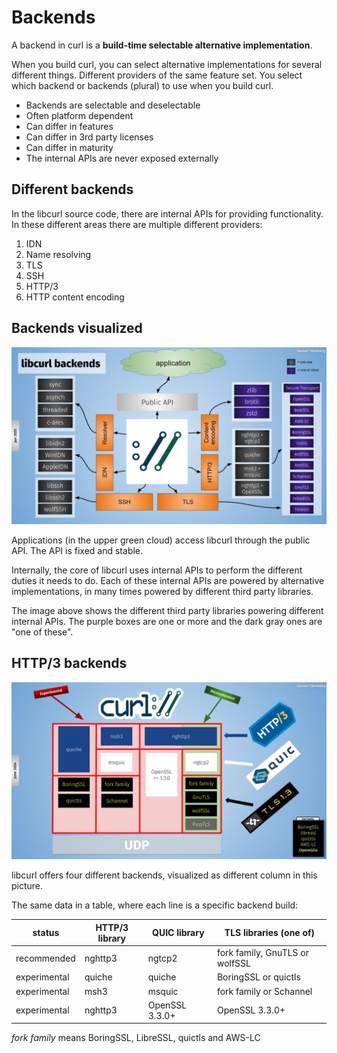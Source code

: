 # Backends

A backend in curl is a **build-time selectable alternative implementation**.

When you build curl, you can select alternative implementations for several
different things. Different providers of the same feature set. You select
which backend or backends (plural) to use when you build curl.

- Backends are selectable and deselectable
- Often platform dependent
- Can differ in features
- Can differ in 3rd party licenses
- Can differ in maturity
- The internal APIs are never exposed externally

## Different backends

In the libcurl source code, there are internal APIs for providing
functionality. In these different areas there are multiple different providers:

1. IDN
2. Name resolving
3. TLS
4. SSH
6. HTTP/3
7. HTTP content encoding

## Backends visualized

![libcurl backends](slide-libcurl-backends.jpg)

Applications (in the upper green cloud) access libcurl through the public API.
The API is fixed and stable.

Internally, the core of libcurl uses internal APIs to perform the different
duties it needs to do. Each of these internal APIs are powered by alternative
implementations, in many times powered by different third party libraries.

The image above shows the different third party libraries powering different
internal APIs. The purple boxes are one or more and the dark gray ones are
"one of these".

## HTTP/3 backends

![HTTP/3 backends](slide-http3-backends.jpg)

libcurl offers four different backends, visualized as different column in this
picture.

The same data in a table, where each line is a specific backend build:

| status       | HTTP/3 library | QUIC library   | TLS libraries (one of)         |
|--------------|----------------|----------------|--------------------------------|
| recommended  | nghttp3        | ngtcp2         | fork family, GnuTLS or wolfSSL |
| experimental | quiche         | quiche         | BoringSSL or quictls           |
| experimental | msh3           | msquic         | fork family or Schannel        |
| experimental | nghttp3        | OpenSSL 3.3.0+ | OpenSSL 3.3.0+                 |

*fork family* means BoringSSL, LibreSSL, quictls and AWS-LC
